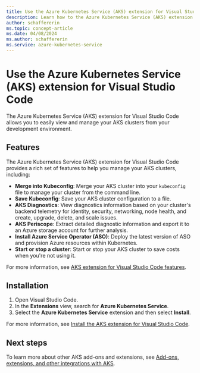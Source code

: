 ```yaml
---
title: Use the Azure Kubernetes Service (AKS) extension for Visual Studio Code
description: Learn how to the Azure Kubernetes Service (AKS) extension for Visual Studio Code to manage your Kubernetes clusters.
author: schaffererin
ms.topic: concept-article
ms.date: 04/08/2024
ms.author: schaffererin
ms.service: azure-kubernetes-service
---
```


# Use the Azure Kubernetes Service (AKS) extension for Visual Studio Code

The Azure Kubernetes Service (AKS) extension for Visual Studio Code allows you to easily view and manage your AKS clusters from your development environment.

## Features

The Azure Kubernetes Service (AKS) extension for Visual Studio Code provides a rich set of features to help you manage your AKS clusters, including:

* **Merge into Kubeconfig**: Merge your AKS cluster into your `kubeconfig` file to manage your cluster from the command line.
* **Save Kubeconfig**: Save your AKS cluster configuration to a file.
* **AKS Diagnostics**: View diagnostics information based on your cluster's backend telemetry for identity, security, networking, node health, and create, upgrade, delete, and scale issues.
* **AKS Periscope**: Extract detailed diagnostic information and export it to an Azure storage account for further analysis.
* **Install Azure Service Operator (ASO)**: Deploy the latest version of ASO and provision Azure resources within Kubernetes.
* **Start or stop a cluster**: Start or stop your AKS cluster to save costs when you're not using it.

For more information, see [AKS extension for Visual Studio Code features](https://code.visualstudio.com/docs/azure/aksextensions#_features).

## Installation

1. Open Visual Studio Code.
2. In the **Extensions** view, search for **Azure Kubernetes Service**.
3. Select the **Azure Kubernetes Service** extension and then select **Install**.

For more information, see [Install the AKS extension for Visual Studio Code](https://code.visualstudio.com/docs/azure/aksextensions#_install-the-azure-kubernetes-services-extension).

## Next steps

To learn more about other AKS add-ons and extensions, see [Add-ons, extensions, and other integrations with AKS](./integrations.md).


